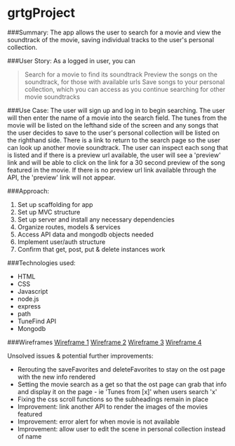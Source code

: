 # grtgProject

###Summary:
The app allows the user to search for a movie and view the soundtrack of the movie, saving individual tracks to the user's personal collection.

###User Story:
As a logged in user, you can
> Search for a movie to find its soundtrack
> Preview the songs on the soundtrack, for those with available urls
> Save songs to your personal collection, which you can access as you continue searching for other movie soundtracks

###Use Case:
The user will sign up and log in to begin searching. The user will then enter the name of a movie into the search field. The tunes from the movie will be listed on the lefthand side of the screen and any songs that the user decides to save to the user's personal collection will be listed on the righthand side. There is a link to return to the search page so the user can look up another movie soundtrack.
The user can inspect each song that is listed and if there is a preview url available, the user will see a 'preview' link and will be able to click on the link for a 30 second preview of the song featured in the movie. If there is no preview url link available through the API, the 'preview' link will not appear.

###Approach:
1. Set up scaffolding for app
2. Set up MVC structure
3. Set up server and install any necessary dependencies
4. Organize routes, models & services
5. Access API data and mongodb objects needed
6. Implement user/auth structure
7. Confirm that get, post, put & delete instances work

###Technologies used:
- HTML
- CSS
- Javascript
- node.js
- express
- path
- TuneFind API
- Mongodb

###Wireframes
[Wireframe 1](https://git.generalassemb.ly/storage/user/28/files/d037589c-9c29-11e6-866d-7ac413250c1a)
[Wireframe 2](https://git.generalassemb.ly/storage/user/28/files/dc23affc-9c29-11e6-9307-b3b1d71812a5)
[Wireframe 3](https://git.generalassemb.ly/storage/user/28/files/e8a8e5f8-9c29-11e6-840f-8e514c08a4cf)
[Wireframe 4](https://git.generalassemb.ly/storage/user/28/files/f57252e2-9c29-11e6-98de-1de8aedb1fcc)

Unsolved issues & potential further improvements:
- Rerouting the saveFavorites and deleteFavorites to stay on the ost page with the new info rendered
- Setting the movie search as a get so that the ost page can grab that info and display it on the page - ie 'Tunes from [x]' when users search 'x'
- Fixing the css scroll functions so the subheadings remain in place
- Improvement: link another API to render the images of the movies featured
- Improvement: error alert for when movie is not available
- Improvement: allow user to edit the scene in personal collection instead of name


